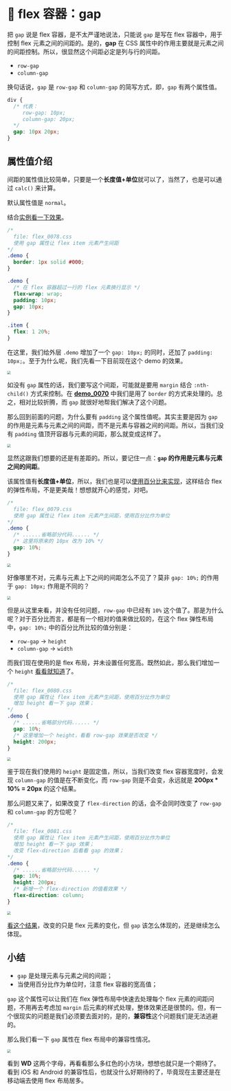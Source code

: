 # 📕 flex 容器：gap

把 `gap` 说是 flex 容器，是不太严谨地说法，只能说 `gap` 是写在 flex 容器中，用于控制 flex 元素之间的间距的。是的，**gap** 在 CSS 属性中的作用主要就是元素之间的间距控制。所以，很显然这个间距必定是列与行的间距。

* `row-gap`
* `column-gap`

换句话说，`gap` 是 `row-gap` 和 `column-gap` 的简写方式，即，`gap` 有两个属性值。

```css
div {
  /* 代表：
  	 row-gap: 10px;
  	 column-gap: 20px;
  */
  gap: 10px 20px;
}
```

## 属性值介绍

间距的属性值比较简单，只要是一个**长度值+单位**就可以了，当然了，也是可以通过 `calc()` 来计算。

默认属性值是 `normal`。

结合[实例看一下效果](/demo.html?id=78)。

```css
/*
  file: flex_0078.css
  使用 gap 属性让 flex item 元素产生间距
*/
.demo {
  border: 1px solid #000;
}

.demo {
  /* 在 flex 容器超过一行的 flex 元素换行显示 */
  flex-wrap: wrap;
  padding: 10px;
  gap: 10px;
}

.item {
  flex: 1 20%;
}
```

在这里，我们给外层 `.demo` 增加了一个 `gap: 10px;` 的同时，还加了 `padding: 10px;`。至于为什么呢，我们先看一下目前现在这个 demo 的效果。

<img src="/image/02-08-01.png" style="zoom:50%;" />

如没有 `gap` 属性的话，我们要写这个间距，可能就是要用 `margin` 结合 `:nth-child()` 方式来控制。在 **[demo_0070](/demo.html?id=70)** 中我们是用了 `border` 的方式来处理的。总之，相对比较折腾，而 `gap` 就很好地帮我们解决了这个问题。

那么回到前面的问题，为什么要有 `padding` 这个属性值呢。其实主要是因为 `gap` 的作用是元素与元素之间的间距，而不是元素与容器之间的间距。所以，当我们没有 `padding` 值顶开容器与元素的间距，那么就变成这样了。

<img src="/image/02-08-02.png" style="zoom:50%;" />

显然这跟我们想要的还是有差距的。所以，要记住一点：**`gap` 的作用是元素与元素之间的间距**。

该属性值有**长度值+单位**，所以，我们也是可以[使用百分比来实现](/demo.html?id=79)，这样结合 flex 的弹性布局，不是更美哉！想想就开心的感觉，对吧。

```css
/*
  file: flex_0079.css
  使用 gap 属性让 flex item 元素产生间距，使用百分比作为单位
*/
.demo {
  /* ......省略部分代码...... */
  /* 这里将原来的 10px 改为 10% */
  gap: 10%;
}
```

<img src="/image/02-08-03.png" style="zoom:50%;" />

好像哪里不对，元素与元素上下之间的间距怎么不见了？莫非 `gap: 10%;` 的作用于 `gap: 10px;` 作用是不同的？

<img src="/image/02-08-04.png" style="zoom:50%;" />

但是从这里来看，并没有任何问题，`row-gap` 中已经有 `10%` 这个值了。那是为什么呢？对于百分比而言，都是有一个相对的值来做比较的，在这个 flex 弹性布局中，`gap: 10%;` 中的百分比所比较的值分别是：

* `row-gap` -> `height`
* `column-gap` -> `width`

 而我们现在使用的是 flex 布局，并未设置任何宽高。既然如此，那么我们增加一个 `height` [看看就知道](/demo.html?id=80)了。

```css
/*
  file: flex_0080.css
  使用 gap 属性让 flex item 元素产生间距，使用百分比作为单位
  增加 height 看一下 gap 效果；
*/
.demo {
  /* ......省略部分代码...... */
  gap: 10%;
  /* 这里增加一个 height，看看 row-gap 效果是否改变 */
  height: 200px;
}
```

<img src="/image/02-08-05.png" style="zoom:50%;" />

鉴于现在我们使用的 `height` 是固定值，所以，当我们改变 flex 容器宽度时，会发现 `column-gap` 的值是在不断变化，而 `row-gap` 则是不会变，永远就是 **200px * 10% = 20px** 的这个结果。

那么问题又来了，如果改变了 `flex-direction` 的话，会不会同时改变了 `row-gap` 和 `column-gap` 的方位呢？

```css
/*
  file: flex_0081.css
  使用 gap 属性让 flex item 元素产生间距，使用百分比作为单位
  增加 height 看一下 gap 效果；
  改变 flex-direction 后看看 gap 的效果；
*/
.demo {
  /* ......省略部分代码...... */
  gap: 10%;
  height: 200px;
  /* 新增一个 flex-direction 的值看效果 */
  flex-direction: column;
}
```

<img src="/image/02-08-06.png" style="zoom:50%;" />

[看这个结果](/demo.html?id=81)，改变的只是 flex 元素的变化，但 `gap` 该怎么体现的，还是继续怎么体现。

## 小结

* `gap` 是处理元素与元素之间的间距；
* 当使用百分比作为单位时，注意 flex 容器的宽高值；

`gap` 这个属性可以让我们在 flex 弹性布局中快速去处理每个 flex 元素的间距问题，不用再去考虑加 `margin` 后元素的样式处理，整体效果还是很赞的。但，有一个很现实的问题是我们必须要去面对的，是的，**兼容性**这个问题我们是无法逃避的。

那么我们看一下 `gap` 属性在 flex 布局中的兼容性情况。

<img src="/image/02-08-07.png" style="zoom:50%;" />

看到 **WD** 这两个字母，再看看那么多红色的小方块，想想也就只是一个期待了。看到 iOS 和 Android 的兼容性后，也就没什么好期待的了，毕竟现在主要还是在移动端去使用 flex 布局居多。
